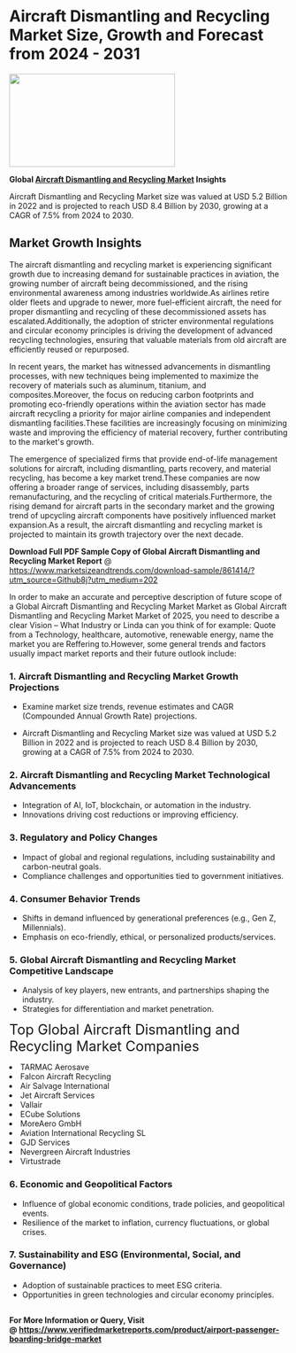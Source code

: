 <H1>Aircraft Dismantling and Recycling Market Size, Growth and Forecast from 2024 - 2031</H1><img class="aligncenter size-medium wp-image-584254" src="https://thirdeyenews.in/wp-content/uploads/2024/09/Global-Market-Research-300x168.jpeg" alt="" width="300" height="168" /><p><strong>Global&nbsp;<a href="https://www.marketsizeandtrends.com/download-sample/861414/?utm_source=Github8j?utm_medium=202">Aircraft Dismantling and Recycling Market</a> Insights</strong></p><p>Aircraft Dismantling and Recycling Market size was valued at USD 5.2 Billion in 2022 and is projected to reach USD 8.4 Billion by 2030, growing at a CAGR of 7.5% from 2024 to 2030.</p><p><h2>Market Growth Insights</h2> <p>The aircraft dismantling and recycling market is experiencing significant growth due to increasing demand for sustainable practices in aviation, the growing number of aircraft being decommissioned, and the rising environmental awareness among industries worldwide.As airlines retire older fleets and upgrade to newer, more fuel-efficient aircraft, the need for proper dismantling and recycling of these decommissioned assets has escalated.Additionally, the adoption of stricter environmental regulations and circular economy principles is driving the development of advanced recycling technologies, ensuring that valuable materials from old aircraft are efficiently reused or repurposed.</p> <p>In recent years, the market has witnessed advancements in dismantling processes, with new techniques being implemented to maximize the recovery of materials such as aluminum, titanium, and composites.Moreover, the focus on reducing carbon footprints and promoting eco-friendly operations within the aviation sector has made aircraft recycling a priority for major airline companies and independent dismantling facilities.These facilities are increasingly focusing on minimizing waste and improving the efficiency of material recovery, further contributing to the market's growth.</p> <p>The emergence of specialized firms that provide end-of-life management solutions for aircraft, including dismantling, parts recovery, and material recycling, has become a key market trend.These companies are now offering a broader range of services, including disassembly, parts remanufacturing, and the recycling of critical materials.Furthermore, the rising demand for aircraft parts in the secondary market and the growing trend of upcycling aircraft components have positively influenced market expansion.As a result, the aircraft dismantling and recycling market is projected to maintain its growth trajectory over the next decade.</p> <p><span class=""><strong>Download Full PDF Sample Copy of Global Aircraft Dismantling and Recycling Market Report</strong> @ <a href="https://www.marketsizeandtrends.com/download-sample/861414/?utm_source=Github8j?utm_medium=202" target="_blank">https://www.marketsizeandtrends.com/download-sample/861414/?utm_source=Github8j?utm_medium=202</a></span></p><p>In order to make an accurate and perceptive description of future scope of a Global&nbsp;Aircraft Dismantling and Recycling Market Market as Global&nbsp;Aircraft Dismantling and Recycling Market Market of 2025, you need to describe a clear Vision &ndash; What Industry or Linda can you think of for example: Quote from a Technology, healthcare, automotive, renewable energy, name the market you are Reffering to.However, some general trends and factors usually impact market reports and their future outlook include:</p><h3>1.&nbsp;<strong>Aircraft Dismantling and Recycling Market Growth Projections</strong></h3><ul><li>Examine market size trends, revenue estimates and CAGR (Compounded Annual Growth Rate) projections.</li><li><p>Aircraft Dismantling and Recycling Market size was valued at USD 5.2 Billion in 2022 and is projected to reach USD 8.4 Billion by 2030, growing at a CAGR of 7.5% from 2024 to 2030.</p></li></ul><h3>2.&nbsp;<strong>Aircraft Dismantling and Recycling Market Technological Advancements</strong></h3><ul><li>Integration of AI, IoT, blockchain, or automation in the industry.</li><li>Innovations driving cost reductions or improving efficiency.</li></ul><h3>3.&nbsp;<strong>Regulatory and Policy Changes</strong></h3><ul><li>Impact of global and regional regulations, including sustainability and carbon-neutral goals.</li><li>Compliance challenges and opportunities tied to government initiatives.</li></ul><h3>4.&nbsp;<strong>Consumer Behavior Trends</strong></h3><ul><li>Shifts in demand influenced by generational preferences (e.g., Gen Z, Millennials).</li><li>Emphasis on eco-friendly, ethical, or personalized products/services.</li></ul><h3>5.&nbsp;<strong>Global Aircraft Dismantling and Recycling Market Competitive Landscape</strong></h3><ul><li>Analysis of key players, new entrants, and partnerships shaping the industry.</li><li>Strategies for differentiation and market penetration.</li></ul><p data-pm-slice="1 1 []"><span style="color: inherit; font-family: inherit; font-size: 25px;">Top Global Aircraft Dismantling and Recycling Market Companies</span></p><div class="" data-test-id=""><p><li>TARMAC Aerosave</li><li> Falcon Aircraft Recycling</li><li> Air Salvage International</li><li> Jet Aircraft Services</li><li> Vallair</li><li> ECube Solutions</li><li> MoreAero GmbH</li><li> Aviation International Recycling SL</li><li> GJD Services</li><li> Nevergreen Aircraft Industries</li><li> Virtustrade</li></p></div><h3>6.&nbsp;<strong>Economic and Geopolitical Factors</strong></h3><ul><li>Influence of global economic conditions, trade policies, and geopolitical events.</li><li>Resilience of the market to inflation, currency fluctuations, or global crises.</li></ul><h3>7.&nbsp;<strong>Sustainability and ESG (Environmental, Social, and Governance)</strong></h3><ul><li>Adoption of sustainable practices to meet ESG criteria.</li><li>Opportunities in green technologies and circular economy principles.</li></ul><h2><strong style="font-size: 14px;">For More Information or Query, Visit @&nbsp;</strong><a style="background-color: #ffffff; font-size: 14px;" href="https://www.marketsizeandtrends.com/report/aircraft-dismantling-and-recycling-market/" target="_blank">https://www.verifiedmarketreports.com/product/airport-passenger-boarding-bridge-market</a></h2>